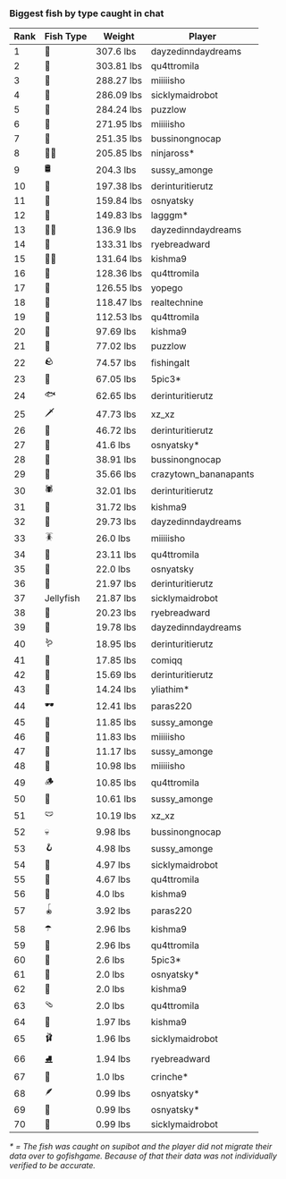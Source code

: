 ### Biggest fish by type caught in chat

| Rank | Fish Type | Weight | Player |
|------|-----------|--------|--------|
| 1 | 🦑 | 307.6 lbs | dayzedinndaydreams |
| 2 | 🐳 | 303.81 lbs | qu4ttromila |
| 3 | 🦈 | 288.27 lbs | miiiiisho |
| 4 | 🦕 | 286.09 lbs | sicklymaidrobot |
| 5 | 🐉 | 284.24 lbs | puzzlow |
| 6 | 🐍 | 271.95 lbs | miiiiisho |
| 7 | 🐢 | 251.35 lbs | bussinongnocap |
| 8 | 🐻‍❄ | 205.85 lbs | ninjaross* |
| 9 | 🛢️ | 204.3 lbs | sussy_amonge |
| 10 | 🐙 | 197.38 lbs | derinturitierutz |
| 11 | 🐋 | 159.84 lbs | osnyatsky |
| 12 | 🐊 | 149.83 lbs | lagggm* |
| 13 | 🧜‍♀️ | 136.9 lbs | dayzedinndaydreams |
| 14 | 🦭 | 133.31 lbs | ryebreadward |
| 15 | 🧞‍♂ | 131.64 lbs | kishma9 |
| 16 | 🦪 | 128.36 lbs | qu4ttromila |
| 17 | 🦞 | 126.55 lbs | yopego |
| 18 | 🧟 | 118.47 lbs | realtechnine |
| 19 | 🐬 | 112.53 lbs | qu4ttromila |
| 20 | 🪸 | 97.69 lbs | kishma9 |
| 21 | 👑 | 77.02 lbs | puzzlow |
| 22 | 🪨 | 74.57 lbs | fishingalt |
| 23 | 🦐 | 67.05 lbs | 5pic3* |
| 24 | 🐟 | 62.65 lbs | derinturitierutz |
| 25 | 🗡️ | 47.73 lbs | xz_xz |
| 26 | 🐸 | 46.72 lbs | derinturitierutz |
| 27 | 🐧 | 41.6 lbs | osnyatsky* |
| 28 | 🦀 | 38.91 lbs | bussinongnocap |
| 29 | 🐡 | 35.66 lbs | crazytown_bananapants |
| 30 | 🕷️ | 32.01 lbs | derinturitierutz |
| 31 | 🥒 | 31.72 lbs | kishma9 |
| 32 | 🧽 | 29.73 lbs | dayzedinndaydreams |
| 33 | 🪳 | 26.0 lbs | miiiiisho |
| 34 | 🎰 | 23.11 lbs | qu4ttromila |
| 35 | 🦠 | 22.0 lbs | osnyatsky |
| 36 | 🐠 | 21.97 lbs | derinturitierutz |
| 37 | Jellyfish | 21.87 lbs | sicklymaidrobot |
| 38 | 🧭 | 20.23 lbs | ryebreadward |
| 39 | 🦦 | 19.78 lbs | dayzedinndaydreams |
| 40 | 🪱 | 18.95 lbs | derinturitierutz |
| 41 | 🍄 | 17.85 lbs | comiqq |
| 42 | 🦆 | 15.69 lbs | derinturitierutz |
| 43 | 🐌 | 14.24 lbs | yliathim* |
| 44 | 🕶️ | 12.41 lbs | paras220 |
| 45 | 👒 | 11.85 lbs | sussy_amonge |
| 46 | 🧸 | 11.83 lbs | miiiiisho |
| 47 | 🧃 | 11.17 lbs | sussy_amonge |
| 48 | 🧊 | 10.98 lbs | miiiiisho |
| 49 | 🪵 | 10.85 lbs | qu4ttromila |
| 50 | 🦎 | 10.61 lbs | sussy_amonge |
| 51 | 🩲 | 10.19 lbs | xz_xz |
| 52 | 💀 | 9.98 lbs | bussinongnocap |
| 53 | 🪝 | 4.98 lbs | sussy_amonge |
| 54 | 🎏 | 4.97 lbs | sicklymaidrobot |
| 55 | 🥫 | 4.67 lbs | qu4ttromila |
| 56 | 🐚 | 4.0 lbs | kishma9 |
| 57 | 🪀 | 3.92 lbs | paras220 |
| 58 | ☂️ | 2.96 lbs | kishma9 |
| 59 | 🥪 | 2.96 lbs | qu4ttromila |
| 60 | 🍬 | 2.6 lbs | 5pic3* |
| 61 | 🧦 | 2.0 lbs | osnyatsky* |
| 62 | 👟 | 2.0 lbs | kishma9 |
| 63 | 🩴 | 2.0 lbs | qu4ttromila |
| 64 | 👢 | 1.97 lbs | kishma9 |
| 65 | 🩰 | 1.96 lbs | sicklymaidrobot |
| 66 | ⛸️ | 1.94 lbs | ryebreadward |
| 67 | 🌿 | 1.0 lbs | crinche* |
| 68 | 🪶 | 0.99 lbs | osnyatsky* |
| 69 | 🧣 | 0.99 lbs | osnyatsky* |
| 70 | 🧤 | 0.99 lbs | sicklymaidrobot |

_* = The fish was caught on supibot and the player did not migrate their data over to gofishgame. Because of that their data was not individually verified to be accurate._
